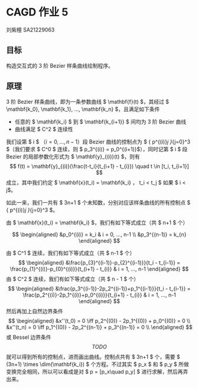 # CAGD 作业 5

刘紫檀 SA21229063

## 目标

构造交互式的 3 阶 Bezier 样条曲线绘制程序。

## 原理

3 阶 Bezier 样条曲线，即为一条参数曲线 $ \mathbf{f}(t) $，其经过 $ \mathbf{k_0}, \mathbf{k_1}, ..., \mathbf{k_n} $，且满足如下条件
- 任意的 $ \mathbf{k_i} $ 到 $ \mathbf{k_{i+1}} $ 间均为 3 阶 Bezier 曲线
- 曲线满足 $ C^2 $ 连续性

我们设第 $ i $ （$i=0,...,n-1$）段 Bezier 曲线的控制点为 $ \{ p^{(i)}_j \}_{j=0}^3 $（我们要求 $ C^0 $ 连续，则 $ p_3^{(i)} = p_0^{(i+1)}$），同时记第 $ i $ 段 Bezier 的局部参数化形式为 $ \mathbf{y}_{(i)}(t) $，则有
$$
f(t) = \mathbf{y}_{(i)}(\frac{t-t_i}{t_{i+1} - t_{i}}) \quad t \in [t_i, t_{i+1}]
$$
成立，其中我们约定 $ \mathbf{x}(t_i) = \mathbf{k_i} $，$ t_i < t_j $ 如果 $ i < j$。

如此一来，我们一共有 $ 3n+1 $ 个未知数，分别对应该样条曲线的所有控制点 $ \{ p^{(i)}_j \}_{j=0}^3 $。

由 $ \mathbf{x}(t_i) = \mathbf{k_i} $，我们有如下等式成立（共 $ n+1 $ 个）

$$
\begin{aligned}
&p_0^{(i)} = k_i & i = 0, ..., n-1 \\
&p_3^{(n-1)} = k_{n}
\end{aligned}
$$

由 $ C^1 $ 连续，我们有如下等式成立（共 $ n-1 $ 个）
$$
\begin{aligned}
&\frac{p_{3}^{(i-1)}-p_{2}^{(i-1)}}{t_i - t_{i-1}} = \frac{p_{1}^{(i)}-p_{0}^{(i)}}{t_{i+1} - t_{i}} & i = 1, ..., n-1
\end{aligned}
$$
由 $ C^2 $ 连续，我们有如下等式成立（共 $ n - 1 $ 个）
$$
\begin{aligned}
&\frac{p_3^{(i-1)}-2p_2^{(i-1)}+p_1^{(i-1)}}{t_i - t_{i-1}} = \frac{p_2^{(i)}-2p_1^{(i)}+p_0^{(i)}}{t_{i+1} - t_{i}} & i = 1, ..., n-1
\end{aligned}
$$
然后再加上自然边界条件
$$
\begin{aligned}
&x''(t_0) = 0 \iff p_2^{(0)} - 2p_1^{(0)} + p_0^{(0)} = 0 \\
&x''(t_n) = 0 \iff p_1^{(0)} - 2p_2^{(n-1)} + p_3^{(n-1)} = 0 \\
\end{aligned}
$$
或 Bessel 边界条件
$$
TODO
$$
就可以得到所有的控制点，进而画出曲线。控制点共有 $ 3n+1 $ 个，需要 $ (3n+1) \times \dim(\mathbf{k_i}) $ 个方程。不过其实 $ p_x $ 和 $ p_y $ 所做变换完全相同，所以可以看成是对 $ p = [p_x\quad p_y] $ 进行求解，然后再弄出来。